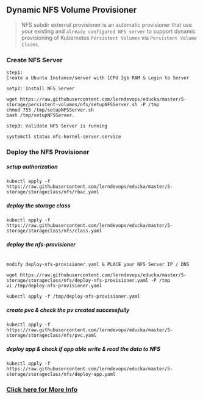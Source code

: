 ## Dynamic NFS Volume Provisioner

> NFS subdir external provisioner is an automatic provisioner that use your existing and `already configured NFS server` to support dynamic provisioning of Kubernetes `Persistent Volumes` via `Persistent Volume Claims`.


### Create NFS Server 
```
step1:  
Create a Ubuntu Instance/server with 1CPU 2gb RAM & Login to Server

setp2: Install NFS Server

wget https://raw.githubusercontent.com/lerndevops/educka/master/5-storage/persistent-volumes/nfs/setupNFSServer.sh -P /tmp
chmod 755 /tmp/setupNFSServer.sh
bash /tmp/setupNFSServer.

step3: Validate NFS Server is running 

systemctl status nfs-kernel-server.service
```

### Deploy the NFS Provisioner

##### setup authorization 
```
kubectl apply -f https://raw.githubusercontent.com/lerndevops/educka/master/5-storage/storageclass/nfs/rbac.yaml
```

##### deploy the storage class
```
kubectl apply -f https://raw.githubusercontent.com/lerndevops/educka/master/5-storage/storageclass/nfs/class.yaml
```

##### deploy the nfs-provisioner 
```

modify deploy-nfs-provisioner.yaml & PLACE your NFS Server IP / DNS 

wget https://raw.githubusercontent.com/lerndevops/educka/master/5-storage/storageclass/nfs/deploy-nfs-provisioner.yaml -P /tmp
vi /tmp/deploy-nfs-provisioner.yaml

kubectl apply -f /tmp/deploy-nfs-provisioner.yaml
``` 

##### create pvc & check the pv created successfully 
```
kubectl apply -f https://raw.githubusercontent.com/lerndevops/educka/master/5-storage/storageclass/nfs/pvc.yaml
```

##### deploy app & check if app able write & read the data to NFS
```
kubectl apply -f https://raw.githubusercontent.com/lerndevops/educka/master/5-storage/storageclass/nfs/deploy-app.yaml
```

### [Click here for More Info](https://github.com/kubernetes-sigs/nfs-subdir-external-provisioner)
